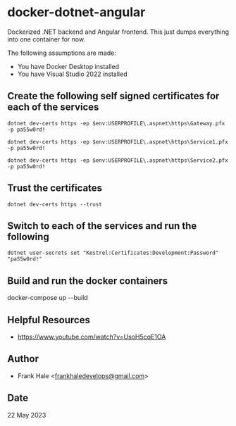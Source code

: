 # docker-dotnet-angular

Dockerized .NET backend and Angular frontend. This just dumps everything into
one container for now.

The following assumptions are made:

- You have Docker Desktop installed
- You have Visual Studio 2022 installed

## Create the following self signed certificates for each of the services

`dotnet dev-certs https -ep $env:USERPROFILE\.aspnet\https\Gateway.pfx -p pa55w0rd!`

`dotnet dev-certs https -ep $env:USERPROFILE\.aspnet\https\Service1.pfx -p pa55w0rd!`

`dotnet dev-certs https -ep $env:USERPROFILE\.aspnet\https\Service2.pfx -p pa55w0rd!`

## Trust the certificates

`dotnet dev-certs https --trust`

## Switch to each of the services and run the following

`dotnet user-secrets set "Kestrel:Certificates:Development:Password" "pa55w0rd!"`

## Build and run the docker containers

docker-compose up --build

## Helpful Resources

- https://www.youtube.com/watch?v=UsoH5cqE1OA

## Author

- Frank Hale &lt;frankhaledevelops@gmail.com&gt;

## Date

22 May 2023